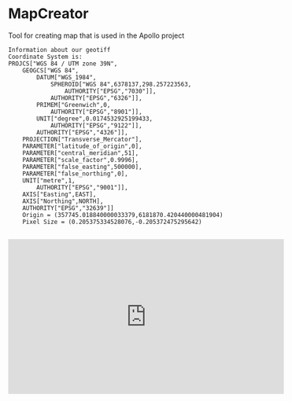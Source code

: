 # MapCreator
Tool for creating map that is used in the Apollo project
```
Information about our geotiff 
Coordinate System is:
PROJCS["WGS 84 / UTM zone 39N",
    GEOGCS["WGS 84",
        DATUM["WGS_1984",
            SPHEROID["WGS 84",6378137,298.257223563,
                AUTHORITY["EPSG","7030"]],
            AUTHORITY["EPSG","6326"]],
        PRIMEM["Greenwich",0,
            AUTHORITY["EPSG","8901"]],
        UNIT["degree",0.0174532925199433,
            AUTHORITY["EPSG","9122"]],
        AUTHORITY["EPSG","4326"]],
    PROJECTION["Transverse_Mercator"],
    PARAMETER["latitude_of_origin",0],
    PARAMETER["central_meridian",51],
    PARAMETER["scale_factor",0.9996],
    PARAMETER["false_easting",500000],
    PARAMETER["false_northing",0],
    UNIT["metre",1,
        AUTHORITY["EPSG","9001"]],
    AXIS["Easting",EAST],
    AXIS["Northing",NORTH],
    AUTHORITY["EPSG","32639"]]
    Origin = (357745.018840000033379,6181870.420440000481904)
    Pixel Size = (0.205375334528076,-0.205372475295642)


```

<iframe width="560" height="315" src="https://www.youtube.com/embed/muWFqz1OA2I" frameborder="0" allow="accelerometer; autoplay; encrypted-media; gyroscope; picture-in-picture" allowfullscreen></iframe>
